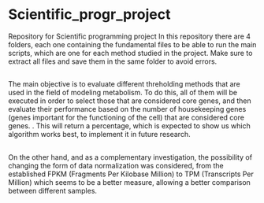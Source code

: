 # Scientific_progr_project
Repository for Scientific programming project
In this repository there are 4 folders, each one containing the fundamental files to be able to run the main scripts, which are one for each method studied in the project.
Make sure to extract all files and save them in the same folder to avoid errors.
## 
The main objective is to evaluate different threholding methods that are used in the field of modeling metabolism. To do this, all of them will be executed in order to select those that are considered core genes, and then evaluate their performance based on the number of housekeeping genes (genes important for the functioning of the cell) that are considered core genes. . This will return a percentage, which is expected to show us which algorithm works best, to implement it in future research.
##
On the other hand, and as a complementary investigation, the possibility of changing the form of data normalization was considered, from the established FPKM (Fragments Per Kilobase Million) to TPM (Transcripts Per Million) which seems to be a better measure, allowing a better comparison between different samples.
